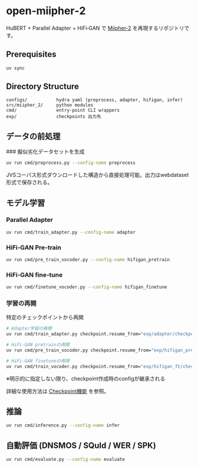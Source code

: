 # open‑miipher‑2

HuBERT + Parallel Adapter + HiFi‑GAN で [Miipher‑2](https://arxiv.org/abs/2505.04457) を再現するリポジトリです。

## Prerequisites

```bash
uv sync
```

## Directory Structure

```
configs/           hydra yaml (preprocess, adapter, hifigan, infer)
src/miipher_2/     python modules
cmd/               entry‑point CLI wrappers
exp/               checkpoints 出力先
```

## データの前処理

### 擬似劣化データセットを生成

```bash
uv run cmd/preprocess.py --config-name preprocess
```
JVSコーパス形式ダウンロードした構造から直接処理可能。出力はwebdataset形式で保存される。

## モデル学習

### Parallel Adapter

```bash
uv run cmd/train_adapter.py --config-name adapter
```

### HiFi‑GAN Pre-train

```bash
uv run cmd/pre_train_vocoder.py --config-name hifigan_pretrain
```

### HiFi‑GAN fine‑tune

```bash
uv run cmd/finetune_vocoder.py --config-name hifigan_finetune
```

### 学習の再開

特定のチェックポイントから再開
```bash
# Adapter学習の再開
uv run cmd/train_adapter.py checkpoint.resume_from="exp/adapter/checkpoint_5k.pt"

# HiFi-GAN pretrainの再開
uv run cmd/pre_train_vocoder.py checkpoint.resume_from="exp/hifigan_pretrain/checkpoint_5k.pt"

# HiFi-GAN finetuneの再開
uv run cmd/train_vocoder.py checkpoint.resume_from="exp/hifigan_ft/checkpoint_10k.pt"
```
※明示的に指定しない限り、checkpoint作成時のconfigが継承される

詳細な使用方法は [Checkpoint機能](docs/checkpoint_guide.md) を参照。


## 推論

```bash
uv run cmd/inference.py --config-name infer
```


## 自動評価 (DNSMOS / SQuId / WER / SPK)

```bash
uv run cmd/evaluate.py --config-name evaluate
```
